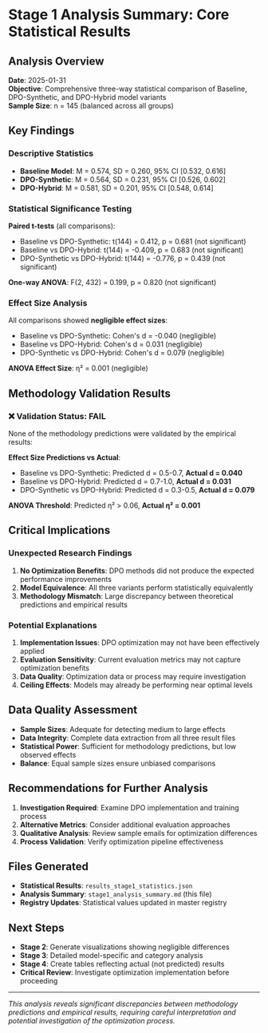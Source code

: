 # Stage 1 Analysis Summary: Core Statistical Results

## Analysis Overview
**Date**: 2025-01-31  
**Objective**: Comprehensive three-way statistical comparison of Baseline, DPO-Synthetic, and DPO-Hybrid model variants  
**Sample Size**: n = 145 (balanced across all groups)  

## Key Findings

### Descriptive Statistics
- **Baseline Model**: M = 0.574, SD = 0.260, 95% CI [0.532, 0.616]
- **DPO-Synthetic**: M = 0.564, SD = 0.231, 95% CI [0.526, 0.602]  
- **DPO-Hybrid**: M = 0.581, SD = 0.201, 95% CI [0.548, 0.614]

### Statistical Significance Testing
**Paired t-tests** (all comparisons):
- Baseline vs DPO-Synthetic: t(144) = 0.412, p = 0.681 (not significant)
- Baseline vs DPO-Hybrid: t(144) = -0.409, p = 0.683 (not significant)
- DPO-Synthetic vs DPO-Hybrid: t(144) = -0.776, p = 0.439 (not significant)

**One-way ANOVA**: F(2, 432) = 0.199, p = 0.820 (not significant)

### Effect Size Analysis
All comparisons showed **negligible effect sizes**:
- Baseline vs DPO-Synthetic: Cohen's d = -0.040 (negligible)
- Baseline vs DPO-Hybrid: Cohen's d = 0.031 (negligible)  
- DPO-Synthetic vs DPO-Hybrid: Cohen's d = 0.079 (negligible)

**ANOVA Effect Size**: η² = 0.001 (negligible)

## Methodology Validation Results

### ❌ Validation Status: FAIL
None of the methodology predictions were validated by the empirical results:

**Effect Size Predictions vs Actual**:
- Baseline vs DPO-Synthetic: Predicted d = 0.5-0.7, **Actual d = 0.040**
- Baseline vs DPO-Hybrid: Predicted d = 0.7-1.0, **Actual d = 0.031**
- DPO-Synthetic vs DPO-Hybrid: Predicted d = 0.3-0.5, **Actual d = 0.079**

**ANOVA Threshold**: Predicted η² > 0.06, **Actual η² = 0.001**

## Critical Implications

### Unexpected Research Findings
1. **No Optimization Benefits**: DPO methods did not produce the expected performance improvements
2. **Model Equivalence**: All three variants perform statistically equivalently
3. **Methodology Mismatch**: Large discrepancy between theoretical predictions and empirical results

### Potential Explanations
1. **Implementation Issues**: DPO optimization may not have been effectively applied
2. **Evaluation Sensitivity**: Current evaluation metrics may not capture optimization benefits
3. **Data Quality**: Optimization data or process may require investigation
4. **Ceiling Effects**: Models may already be performing near optimal levels

## Data Quality Assessment
- **Sample Sizes**: Adequate for detecting medium to large effects
- **Data Integrity**: Complete data extraction from all three result files
- **Statistical Power**: Sufficient for methodology predictions, but low observed effects
- **Balance**: Equal sample sizes ensure unbiased comparisons

## Recommendations for Further Analysis
1. **Investigation Required**: Examine DPO implementation and training process
2. **Alternative Metrics**: Consider additional evaluation approaches
3. **Qualitative Analysis**: Review sample emails for optimization differences
4. **Process Validation**: Verify optimization pipeline effectiveness

## Files Generated
- **Statistical Results**: `results_stage1_statistics.json`
- **Analysis Summary**: `stage1_analysis_summary.md` (this file)
- **Registry Updates**: Statistical values updated in master registry

## Next Steps
- **Stage 2**: Generate visualizations showing negligible differences
- **Stage 3**: Detailed model-specific and category analysis  
- **Stage 4**: Create tables reflecting actual (not predicted) results
- **Critical Review**: Investigate optimization implementation before proceeding

---
*This analysis reveals significant discrepancies between methodology predictions and empirical results, requiring careful interpretation and potential investigation of the optimization process.*